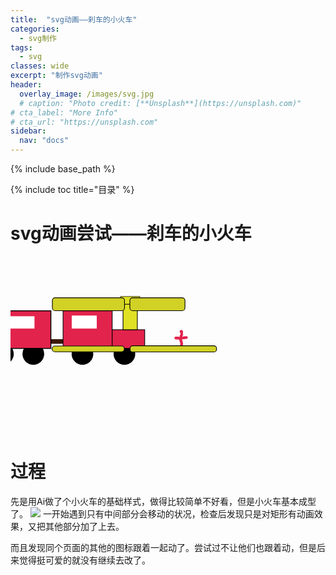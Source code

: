```yaml
---
title:  "svg动画——刹车的小火车"
categories: 
  - svg制作
tags:
  - svg
classes: wide
excerpt: "制作svg动画"
header:
  overlay_image: /images/svg.jpg
  # caption: "Photo credit: [**Unsplash**](https://unsplash.com)"
# cta_label: "More Info"
# cta_url: "https://unsplash.com"
sidebar:
  nav: "docs"
---
```

{% include base_path %}

{% include toc title="目录" %}

# svg动画尝试——刹车的小火车

<html>
	<head>
		<meta charset="UTF-8">
		<title></title>
	</head>
	<body>
		<?xml version="1.0" encoding="utf-8"?>
	<svg version="1.1" id="图层_1" xmlns="http://www.w3.org/2000/svg" xmlns:xlink="http://www.w3.org/1999/xlink" x="0px" y="0px"
	 viewBox="0 0 1366 768" style="enable-background:new 0 0 1366 768;" xml:space="preserve">
<style type="text/css">
	.st0{fill:#3A180C;}
	.st1{stroke:#000000;stroke-width:3;stroke-miterlimit:10;}
	.st2{fill:#E2234C;stroke:#000000;stroke-width:4;stroke-miterlimit:10;}
	.st3{fill:#E2234C;stroke:#000000;stroke-width:3;stroke-miterlimit:10;}
	.st4{fill:#E0E024;stroke:#000000;stroke-width:3;stroke-miterlimit:10;}
	.st5{fill:#E0E024;stroke:#000000;stroke-width:2;stroke-miterlimit:10;}
	.st6{fill:#E2234C;}
	.st7{fill:#D1D126;stroke:#000000;stroke-width:3;stroke-miterlimit:10;}
	.st8{fill:#FFFFFF;}
</style>
<rect x="457" y="358" class="st0" width="71" height="20"/>
<rect x="142" y="358" class="st0" width="57" height="20"/>
<circle class="st1" cx="399" cy="422" r="45.5"/>
<circle class="st1" cx="267" cy="422" r="45.5"/>
<circle class="st1" cx="794" cy="422" r="45.5"/>
<circle class="st1" cx="612" cy="422" r="45.5"/>
<rect x="200" y="235" class="st2" width="275" height="163"/>
<rect x="528" y="235" class="st3" width="213" height="163"/>
<rect x="741" y="317" class="st3" width="141" height="81"/>
<rect x="788" y="206" class="st4" width="62" height="111"/>
<rect x="777" y="173" class="st5" width="84" height="33"/>
<g>
	<g>
		<path class="st6" d="M716.7,359.2c16,0.9,31.9,0,47.6-2.5c7.6-1.2,4.4-12.8-3.2-11.6c-14.7,2.3-29.6,2.9-44.5,2.1
			C709,346.8,709,358.8,716.7,359.2L716.7,359.2z"/>
	</g>
</g>
<g>
	<g>
		<path class="st6" d="M739.7,349.7c7.7,0,7.7-12,0-12C731.9,337.7,731.9,349.7,739.7,349.7L739.7,349.7z"/>
	</g>
</g>
<g>
	<g>
		<path class="st6" d="M742.7,343.7c7.7,0,7.7-12,0-12C734.9,331.7,734.9,343.7,742.7,343.7L742.7,343.7z"/>
	</g>
</g>
<g>
	<g>
		<path class="st6" d="M742.3,336.3c7.7,0,7.7-12,0-12C734.6,324.3,734.6,336.3,742.3,336.3L742.3,336.3z"/>
	</g>
</g>
<g>
	<g>
		<path class="st6" d="M741.7,331.7c7.7,0,7.7-12,0-12C733.9,319.7,733.9,331.7,741.7,331.7L741.7,331.7z"/>
	</g>
</g>
<g>
	<g>
		<path class="st6" d="M741,331c7.7,0,7.7-12,0-12C733.3,319,733.3,331,741,331L741,331z"/>
	</g>
</g>
<g>
	<g>
		<path class="st6" d="M741.3,330.7c7.7,0,7.7-12,0-12C733.6,318.7,733.6,330.7,741.3,330.7L741.3,330.7z"/>
	</g>
</g>
<g>
	<g>
		<path class="st6" d="M739.3,330.7c7.7,0,7.7-12,0-12C731.6,318.7,731.6,330.7,739.3,330.7L739.3,330.7z"/>
	</g>
</g>
<g>
	<g>
		<path class="st6" d="M731.4,352.3c-0.3,5.5,0.4,11.1,2.3,16.4c0.9,2.3,2.1,4.6,2.5,7c0.6,3.4-0.3,6.9-1,10.2
			c-1.6,7.5,10,10.8,11.6,3.2c1.3-6.4,2.4-12.8,0.3-19.1c-2-6.2-4.1-11-3.7-17.7C743.9,344.6,731.9,344.7,731.4,352.3L731.4,352.3z"
			/>
	</g>
</g>
<g>
	<g>
		<path class="st6" d="M741.3,394.7c7.7,0,7.7-12,0-12C733.6,382.7,733.6,394.7,741.3,394.7L741.3,394.7z"/>
	</g>
</g>
<g>
	<g>
		<path class="st6" d="M740.3,395.7c7.7,0,7.7-12,0-12C732.6,383.7,732.6,395.7,740.3,395.7L740.3,395.7z"/>
	</g>
</g>
<g>
	<g>
		<path class="st6" d="M740.3,396c7.7,0,7.7-12,0-12C732.6,384,732.6,396,740.3,396L740.3,396z"/>
	</g>
</g>
<g>
	<g>
		<path class="st6" d="M742.3,396c7.7,0,7.7-12,0-12C734.6,384,734.6,396,742.3,396L742.3,396z"/>
	</g>
</g>
<g>
	<g>
		<path class="st6" d="M741.3,396c7.7,0,7.7-12,0-12C733.6,384,733.6,396,741.3,396L741.3,396z"/>
	</g>
</g>
<g>
	<g>
		<path class="st6" d="M740.3,396c7.7,0,7.7-12,0-12C732.6,384,732.6,396,740.3,396L740.3,396z"/>
	</g>
</g>
<g>
	<g>
		<path class="st6" d="M740.7,396.3c7.7,0,7.7-12,0-12C732.9,384.3,732.9,396.3,740.7,396.3L740.7,396.3z"/>
	</g>
</g>
<rect x="152" y="333" class="st0" width="13" height="30"/>
<path class="st7" d="M482.5,234.5h-289c-6.6,0-12-5.4-12-12v-32c0-6.6,5.4-12,12-12h289c6.6,0,12,5.4,12,12v32
	C494.5,229.1,489.1,234.5,482.5,234.5z"/>
<path class="st7" d="M744.5,234.5h-215c-6.6,0-12-5.4-12-12v-32c0-6.6,5.4-12,12-12h215c6.6,0,12,5.4,12,12v32
	C756.5,229.1,751.1,234.5,744.5,234.5z"/>
<path class="st7" d="M481.5,412.5h-289c-6.6,0-12-5.4-12-12v-1c0-6.6,5.4-12,12-12h289c6.6,0,12,5.4,12,12v1
	C493.5,407.1,488.1,412.5,481.5,412.5z"/>
<path class="st7" d="M881.5,413.5h-351c-6.6,0-12-5.4-12-12v-3c0-6.6,5.4-12,12-12h351c6.6,0,12,5.4,12,12v3
	C893.5,408.1,888.1,413.5,881.5,413.5z"/>
<rect x="266.5" y="258.5" class="st8" width="137.5" height="53.5"/>
<rect x="565.5" y="255.5" class="st8" width="108.5" height="56.5"/>
</svg>
<style>
	rect {
  transform: translateX(-300px);
  animation: run .8s infinite;
  animation-duration: 3s;
  animation-fill-mode: forwards;
  animation-timing-function:ease;
  transform-origin: bottom;
}

    path {
  transform: translateX(-300px);
  animation: run .8s infinite;
  animation-duration: 3s;
  animation-fill-mode: forwards;
  animation-timing-function:ease;
  transform-origin: bottom;
}
    circle {
  transform: translateX(-300px);
  animation: run .8s infinite;
  animation-duration: 3s;
  animation-fill-mode: forwards;
  animation-timing-function:ease;
  transform-origin: bottom;
}

@-webkit-keyframes run {
  90% {
    transform: skew(-5deg);
  }
 
  100% {
    transform: skew(0deg);
  }
  
}
</style>
	</body>
</html>

# 过程
先是用Ai做了个小火车的基础样式，做得比较简单不好看，但是小火车基本成型了。
![](https://upload-images.jianshu.io/upload_images/9437529-a980bfc0c75abc71.jpg?imageMogr2/auto-orient/strip%7CimageView2/2/w/1240)
一开始遇到只有中间部分会移动的状况，检查后发现只是对矩形有动画效果，又把其他部分加了上去。

而且发现同个页面的其他的图标跟着一起动了。尝试过不让他们也跟着动，但是后来觉得挺可爱的就没有继续去改了。

